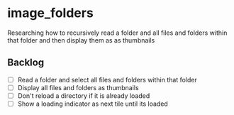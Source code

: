 # image_folders
Researching how to recursively read a folder and all files and folders within that folder 
and then display them as as thumbnails

## Backlog
* [ ] Read a folder and select all files and folders within that folder
* [ ] Display all files and folders as thumbnails
* [ ] Don't reload a directory if it is already loaded
* [ ] Show a loading indicator as next tile until its loaded